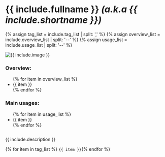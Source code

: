 # {{ include.fullname }} _(a.k.a {{ include.shortname }})_

<!-- Parse the inputs -->
{% assign tag_list = include.tag_list | split: ',' %}
{% assign overview_list = include.overview_list | split: '--' %}
{% assign usage_list = include.usage_list | split: '--' %}

<div style="display: flex; flex-wrap: wrap; gap: 5%;">
    <div style="flex: 1 1 300px;">
        <img src="{{ include.image }}" alt="{{ include.image }}" style="object-fit: contain;">
    </div>
    <div style="flex: 1 1 300px;">
        <h3>Overview:</h3>
        <ul>
            {% for item in overview_list %}
            <li>{{ item }}</li>
            {% endfor %}
        </ul>
        <h3>Main usages:</h3>
        <ul>
            {% for item in usage_list %}
            <li>{{ item }}</li>
            {% endfor %}
        </ul>
    </div>
</div>

{{ include.description }}

{% for item in tag_list %}
`{{ item }}`{% endfor %}